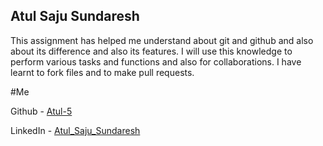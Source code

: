 
## Atul Saju Sundaresh 

This assignment has helped me understand about git and github and also about its difference and also its features. I will use this knowledge to perform various tasks and functions and also for collaborations.
I have learnt to fork files and to make pull requests.

#Me

Github - [Atul-5](http://github.com/Atul-5)

LinkedIn - [Atul_Saju_Sundaresh](https://www.linkedin.com/in/atul-saju-sundaresh-3b5004203)
